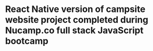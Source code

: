 # React Native version of campsite website project completed during Nucamp.co full stack JavaScript bootcamp
